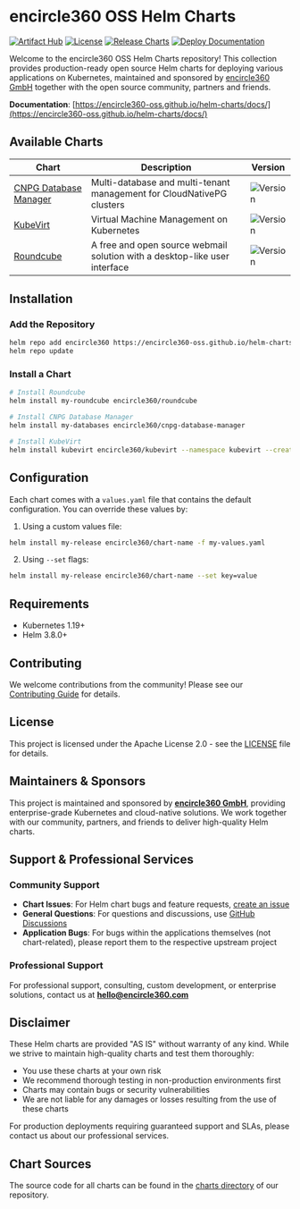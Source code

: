 # encircle360 OSS Helm Charts

[![Artifact Hub](https://img.shields.io/endpoint?url=https://artifacthub.io/badge/repository/encircle360-oss)](https://artifacthub.io/packages/search?repo=encircle360-oss)
[![License](https://img.shields.io/badge/License-Apache%202.0-blue.svg)](https://opensource.org/licenses/Apache-2.0)
[![Release Charts](https://github.com/encircle360-oss/helm-charts/actions/workflows/release.yaml/badge.svg)](https://github.com/encircle360-oss/helm-charts/actions/workflows/release.yaml)
[![Deploy Documentation](https://github.com/encircle360-oss/helm-charts/actions/workflows/pages.yaml/badge.svg)](https://github.com/encircle360-oss/helm-charts/actions/workflows/pages.yaml)

Welcome to the encircle360 OSS Helm Charts repository! This collection provides production-ready open source Helm charts for deploying various applications on Kubernetes, maintained and sponsored by [encircle360 GmbH](https://encircle360.com) together with the open source community, partners and friends.

**Documentation**: [https://encircle360-oss.github.io/helm-charts/docs/](https://encircle360-oss.github.io/helm-charts/docs/)

## Available Charts

| Chart | Description | Version |
|-------|-------------|---------|
| [CNPG Database Manager](charts/cnpg-database-manager.md) | Multi-database and multi-tenant management for CloudNativePG clusters | ![Version](https://img.shields.io/badge/dynamic/yaml?url=https://raw.githubusercontent.com/encircle360-oss/helm-charts/main/charts/cnpg-database-manager/Chart.yaml&query=$.version&label=version) |
| [KubeVirt](charts/kubevirt.md) | Virtual Machine Management on Kubernetes | ![Version](https://img.shields.io/badge/dynamic/yaml?url=https://raw.githubusercontent.com/encircle360-oss/helm-charts/main/charts/kubevirt/Chart.yaml&query=$.version&label=version) |
| [Roundcube](charts/roundcube.md) | A free and open source webmail solution with a desktop-like user interface | ![Version](https://img.shields.io/badge/dynamic/yaml?url=https://raw.githubusercontent.com/encircle360-oss/helm-charts/main/charts/roundcube/Chart.yaml&query=$.version&label=version) |

## Installation

### Add the Repository

```bash
helm repo add encircle360 https://encircle360-oss.github.io/helm-charts
helm repo update
```

### Install a Chart

```bash
# Install Roundcube
helm install my-roundcube encircle360/roundcube

# Install CNPG Database Manager
helm install my-databases encircle360/cnpg-database-manager

# Install KubeVirt
helm install kubevirt encircle360/kubevirt --namespace kubevirt --create-namespace
```

## Configuration

Each chart comes with a `values.yaml` file that contains the default configuration. You can override these values by:

1. Using a custom values file:
```bash
helm install my-release encircle360/chart-name -f my-values.yaml
```

2. Using `--set` flags:
```bash
helm install my-release encircle360/chart-name --set key=value
```

## Requirements

- Kubernetes 1.19+
- Helm 3.8.0+

## Contributing

We welcome contributions from the community! Please see our [Contributing Guide](https://github.com/encircle360-oss/helm-charts/blob/main/CONTRIBUTING.md) for details.

## License

This project is licensed under the Apache License 2.0 - see the [LICENSE](https://github.com/encircle360-oss/helm-charts/blob/main/LICENSE) file for details.

## Maintainers & Sponsors

This project is maintained and sponsored by **[encircle360 GmbH](https://encircle360.com)**, providing enterprise-grade Kubernetes and cloud-native solutions. We work together with our community, partners, and friends to deliver high-quality Helm charts.

## Support & Professional Services

### Community Support

- **Chart Issues**: For Helm chart bugs and feature requests, [create an issue](https://github.com/encircle360-oss/helm-charts/issues)
- **General Questions**: For questions and discussions, use [GitHub Discussions](https://github.com/encircle360-oss/helm-charts/discussions)
- **Application Bugs**: For bugs within the applications themselves (not chart-related), please report them to the respective upstream project

### Professional Support

For professional support, consulting, custom development, or enterprise solutions, contact us at **hello@encircle360.com**

## Disclaimer

These Helm charts are provided "AS IS" without warranty of any kind. While we strive to maintain high-quality charts and test them thoroughly:

- You use these charts at your own risk
- We recommend thorough testing in non-production environments first
- Charts may contain bugs or security vulnerabilities
- We are not liable for any damages or losses resulting from the use of these charts

For production deployments requiring guaranteed support and SLAs, please contact us about our professional services.

## Chart Sources

The source code for all charts can be found in the [charts directory](https://github.com/encircle360-oss/helm-charts/tree/main/charts) of our repository.